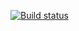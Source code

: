 [![Build status](https://ci.appveyor.com/api/projects/status/l0r5jupiv989su3x?svg=true)](https://ci.appveyor.com/project/VCheckS/patterns)
